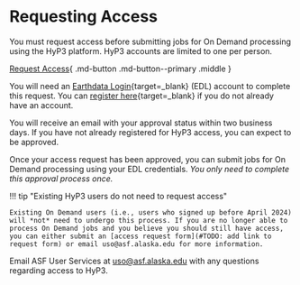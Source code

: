 # Requesting Access

You must request access before submitting jobs for On Demand processing using the HyP3 platform. HyP3 accounts are limited to one per person.

[Request Access](#){ .md-button .md-button--primary .middle }

You will need an [Earthdata Login](https://urs.earthdata.nasa.gov/ 'https://urs.earthdata.nasa.gov/' ){target=_blank} (EDL) account to complete this request. You can [register here](https://urs.earthdata.nasa.gov/users/new 'https://urs.earthdata.nasa.gov/users/new' ){target=_blank} if you do not already have an account. 

You will receive an email with your approval status within two business days. If you have not already registered for HyP3 access, you can expect to be approved.

Once your access request has been approved, you can submit jobs for On Demand processing using your EDL credentials. *You only need to complete this approval process once.* 

!!! tip "Existing HyP3 users do not need to request access" 

    Existing On Demand users (i.e., users who signed up before April 2024) will *not* need to undergo this process. If you are no longer able to process On Demand jobs and you believe you should still have access, you can either submit an [access request form](#TODO: add link to request form) or email uso@asf.alaska.edu for more information.
Email ASF User Services at [uso@asf.alaska.edu](mailto:uso@asf.alaska.edu "uso@asf.alaska.edu") with any questions regarding access to HyP3. 
